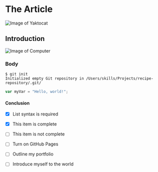 # The Article
![Image of Yaktocat](https://octodex.github.com/images/yaktocat.png) 
## Introduction
![Image of Computer](https://pocitacprekazdeho.sk/img/M1_notebook_ilustracia.png) 
### Body
```
$ git init
Initialized empty Git repository in /Users/skills/Projects/recipe-repository/.git/
```

``` javascript
var myVar = "Hello, world!";
```

#### Conclusion
- [x] List syntax is required
- [x] This item is complete
- [ ] This item is not complete

- [ ] Turn on GitHub Pages
- [ ] Outline my portfolio
- [ ] Introduce myself to the world
